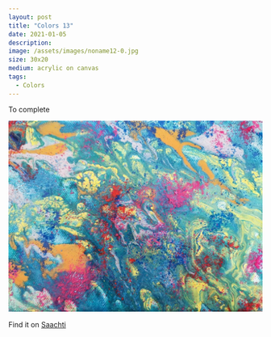 ```yaml
---
layout: post
title: "Colors 13"
date: 2021-01-05
description: 
image: /assets/images/noname12-0.jpg
size: 30x20
medium: acrylic on canvas
tags:
  - Colors
---
```


To complete

<p align="center">
  <img src="/assets/images/noname12-0.jpg" />
</p>

Find it on [Saachti](https://www.saatchiart.com/art/Painting-Blue-motion-1/1696819/8043051/view)
